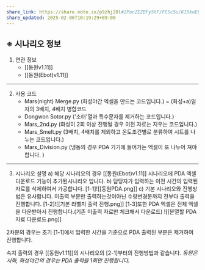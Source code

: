 ```yaml
---
share_link: https://share.note.sx/p9zhj20l#2PocZEZDFy5tF/FGSc5u/K15koEbRPBaqLCgGVYbh4Y
share_updated: 2025-02-06T10:19:29+09:00
---
```

## ※ 시나리오 정보
1. 연관 정보
	- [[동원v1.11]]
	- [[동원(Ebot)v1.11]]
	
---
2. 사용 코드
	- Mars(night) Merge.py
		(화성야간 엑셀을 만드는 코드입니다.)
		 = (화성+a)일자의 3배치, 4배치 병합코드
	- Dongwon Sotor.py
		('소터'열과 특수문자를 제거하는 코드입니다.)
	- Mars_2nd.py
		(화성이 2회 이상 진행될 경우 이전 자료는 지우는 코드입니다.)
	- Mars_Smelt.py
		(3배치, 4배치를 제외하고 온도조건별로 분류하여 시트를 나누는 코드입니다.)
	- Mars_Division.py
		(냉동의 경우 PDA 기기에 들어가는 엑셀이 또 나누어 져야합니다. )
---	
3. 시나리오 설명
	a) 해당 시나리오의 경우 [[동원(Ebot)v1.11]] 시나리오에 PDA 엑셀 다운로드 기능이 추가된시나리오 입니다.
	b) 담당자가 입력하는 이전 시간의 입력된 자료를 삭제하여서 가공합니다.
	[1-1]![[동원PDA.png]]
	c) 기본 시나리오와 진행방법은 유사합니다. 
	 미출력 부분만 출력하는것이아닌 수량변경분까지 전부다 출력을 진행합니다.
[1-2]![[기본 라벨지 출력 진행.png]]
[1-3]또한 PDA 엑셀은 전체 엑셀을 다운받아서 진행합니다.(기존 미출력 자료만 체크해서 다운로드)
![[분열할 PDA 자료 다운로드.png]]

2차분의 경우는 초기 [1-1]에서 입력한 시간을 기준으로 PDA 출력된 부분은 제거하여 진행합니다.

속지 출력의 경우 [[동원v1.11]]의 시나리오의 [2-1]부터의 진행방법과 같습니다. 
*동원은 시화, 화성야간의 경우는 PDA 출력을 1회만 진행합니다.*